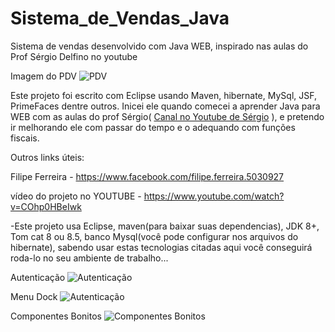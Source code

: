 # Sistema_de_Vendas_Java
Sistema de vendas desenvolvido com Java WEB, inspirado nas aulas do Prof Sérgio Delfino no youtube

Imagem do PDV
![PDV](https://image.ibb.co/mPPGsn/JSF.png)

Este projeto foi escrito com Eclipse usando Maven, hibernate, MySql, JSF, PrimeFaces dentre outros. Inicei
ele quando comecei a aprender Java para WEB com as aulas do prof Sérgio( [Canal no Youtube de Sérgio](https://www.youtube.com/channel/UCJdtabTp9TXaHxdYrAa2j0A) ),
e pretendo ir melhorando ele com passar do tempo e o adequando com funções fiscais.


Outros links úteis:

Filipe Ferreira - https://www.facebook.com/filipe.ferreira.5030927

vídeo do projeto no YOUTUBE - https://www.youtube.com/watch?v=COhp0HBeIwk


-Este projeto usa Eclipse, maven(para baixar suas dependencias), JDK 8+, Tom cat 8 ou 8.5, banco Mysql(você pode configurar nos arquivos do hibernate), sabendo usar estas tecnologias citadas aqui você conseguirá roda-lo no seu ambiente de trabalho...




Autenticação
![Autenticação](https://image.ibb.co/dneSyS/autenticacao.png)


Menu Dock
![Autenticação](https://image.ibb.co/hK7857/menuDock.png)


Componentes Bonitos
![Componentes Bonitos](https://image.ibb.co/hTbPdS/Varios_componentes.png)
